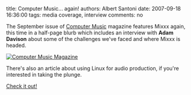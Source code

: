 title: Computer Music... again!
authors: Albert Santoni
date: 2007-09-18 16:36:00
tags: media coverage, interview
comments: no

The September issue of [Computer Music](http://computermusic.co.uk/) magazine features Mixxx again, this time in a half-page blurb which includes an interview with **Adam Davison** about some of the challenges we've faced and where Mixxx is headed.

[![Computer Music Magazine]({static}/images/news/CM117.jpg)]({static}/images/news/CM117.jpg)

There's also an article about using Linux for audio production, if you're interested in taking the plunge.

[Check it out!](http://www.computermusic.co.uk/page/computermusic?entry=computer_music_117_on_sale)
